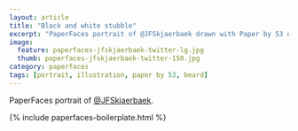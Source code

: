 ```yaml
---
layout: article
title: "Black and white stubble"
excerpt: "PaperFaces portrait of @JFSkjaerbaek drawn with Paper by 53 on an iPad."
image: 
  feature: paperfaces-jfskjaerbaek-twitter-lg.jpg
  thumb: paperfaces-jfskjaerbaek-twitter-150.jpg
category: paperfaces
tags: [portrait, illustration, paper by 53, beard]
---
```


PaperFaces portrait of [@JFSkjaerbaek](http://twitter.com/JFSkjaerbaek).

{% include paperfaces-boilerplate.html %}
